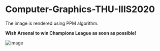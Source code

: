 # Computer-Graphics-THU-IIIS2020

The image is rendered using PPM algorithm.

**Wish Arsenal to win Champions League as soon as possible!**

![image](https://github.com/hzt1/Computer-Graphics-THU2020-ArsenalChampions/blob/main/code/output/arsenal_f.bmp)
